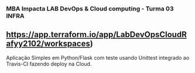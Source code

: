  ### MBA Impacta LAB DevOps & Cloud computing - Turma 03 INFRA

## https://app.terraform.io/app/LabDevOpsCloudRafyy2102/workspaces)

Aplicação Simples em Python/Flask com teste usando Unittest integrado ao Travis-CI fazendo deploy na Cloud.
